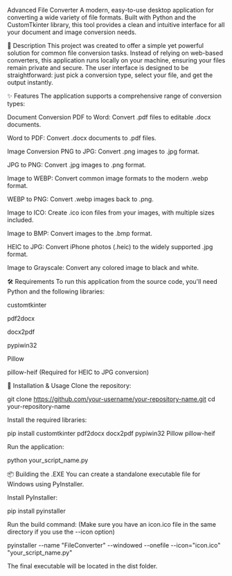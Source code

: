 Advanced File Converter
A modern, easy-to-use desktop application for converting a wide variety of file formats. Built with Python and the CustomTkinter library, this tool provides a clean and intuitive interface for all your document and image conversion needs.

📝 Description
This project was created to offer a simple yet powerful solution for common file conversion tasks. Instead of relying on web-based converters, this application runs locally on your machine, ensuring your files remain private and secure. The user interface is designed to be straightforward: just pick a conversion type, select your file, and get the output instantly.

✨ Features
The application supports a comprehensive range of conversion types:

Document Conversion
PDF to Word: Convert .pdf files to editable .docx documents.

Word to PDF: Convert .docx documents to .pdf files.

Image Conversion
PNG to JPG: Convert .png images to .jpg format.

JPG to PNG: Convert .jpg images to .png format.

Image to WEBP: Convert common image formats to the modern .webp format.

WEBP to PNG: Convert .webp images back to .png.

Image to ICO: Create .ico icon files from your images, with multiple sizes included.

Image to BMP: Convert images to the .bmp format.

HEIC to JPG: Convert iPhone photos (.heic) to the widely supported .jpg format.

Image to Grayscale: Convert any colored image to black and white.

🛠️ Requirements
To run this application from the source code, you'll need Python and the following libraries:

customtkinter

pdf2docx

docx2pdf

pypiwin32

Pillow

pillow-heif (Required for HEIC to JPG conversion)

🚀 Installation & Usage
Clone the repository:

git clone https://github.com/your-username/your-repository-name.git
cd your-repository-name

Install the required libraries:

pip install customtkinter pdf2docx docx2pdf pypiwin32 Pillow pillow-heif

Run the application:

python your_script_name.py

📦 Building the .EXE
You can create a standalone executable file for Windows using PyInstaller.

Install PyInstaller:

pip install pyinstaller

Run the build command:
(Make sure you have an icon.ico file in the same directory if you use the --icon option)

pyinstaller --name "FileConverter" --windowed --onefile --icon="icon.ico" "your_script_name.py"

The final executable will be located in the dist folder.
